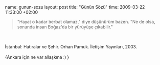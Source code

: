 name: gunun-sozu
layout: post
title: "Günün Sözü"
time: 2009-03-22 11:33:00 +02:00

<blockquote>"Hayat o kadar berbat olamaz," diye düşünürüm bazen. "Ne de olsa, sonunda insan Boğaz'da bir yürüyüşe çıkabilir."</blockquote><br /><br />İstanbul: Hatıralar ve Şehir. Orhan Pamuk. İletişim Yayınları, 2003.<br /><br />{Ankara için ne var allaşkına :) }
